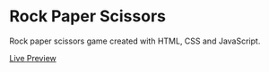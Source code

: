 # Rock Paper Scissors

Rock paper scissors game created with HTML, CSS and JavaScript.

[Live Preview](https://thomasmartindev.github.io/rock-paper-scissors/)